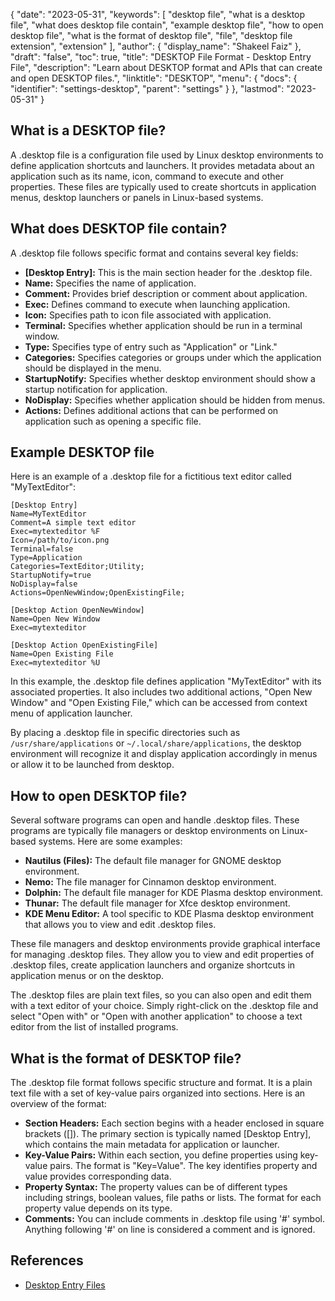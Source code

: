 {
  "date": "2023-05-31",
  "keywords": [
    "desktop file",
    "what is a desktop file",
    "what does desktop file contain",
    "example desktop file",
    "how to open desktop file",
    "what is the format of desktop file",
    "file",
    "desktop file extension",
    "extension"
  ],
  "author": {
    "display_name": "Shakeel Faiz"
  },
  "draft": "false",
  "toc": true,
  "title": "DESKTOP File Format - Desktop Entry File",
  "description": "Learn about DESKTOP format and APIs that can create and open DESKTOP files.",
  "linktitle": "DESKTOP",
  "menu": {
    "docs": {
      "identifier": "settings-desktop",
      "parent": "settings"
    }
  },
  "lastmod": "2023-05-31"
}

## What is a DESKTOP file?

A .desktop file is a configuration file used by Linux desktop environments to define application shortcuts and launchers. It provides metadata about an application such as its name, icon, command to execute and other properties. These files are typically used to create shortcuts in application menus, desktop launchers or panels in Linux-based systems.

## What does DESKTOP file contain?

A .desktop file follows specific format and contains several key fields:

- **[Desktop Entry]:** This is the main section header for the .desktop file.
- **Name:** Specifies the name of application.
- **Comment:** Provides brief description or comment about application.
- **Exec:** Defines command to execute when launching application.
- **Icon:** Specifies path to icon file associated with application.
- **Terminal:** Specifies whether application should be run in a terminal window.
- **Type:** Specifies type of entry such as "Application" or "Link."
- **Categories:** Specifies categories or groups under which the application should be displayed in the menu.
- **StartupNotify:** Specifies whether desktop environment should show a startup notification for application.
- **NoDisplay:** Specifies whether application should be hidden from menus.
- **Actions:** Defines additional actions that can be performed on application such as opening a specific file.

## Example DESKTOP file

Here is an example of a .desktop file for a fictitious text editor called "MyTextEditor":

```
[Desktop Entry]
Name=MyTextEditor
Comment=A simple text editor
Exec=mytexteditor %F
Icon=/path/to/icon.png
Terminal=false
Type=Application
Categories=TextEditor;Utility;
StartupNotify=true
NoDisplay=false
Actions=OpenNewWindow;OpenExistingFile;

[Desktop Action OpenNewWindow]
Name=Open New Window
Exec=mytexteditor

[Desktop Action OpenExistingFile]
Name=Open Existing File
Exec=mytexteditor %U
```

In this example, the .desktop file defines application "MyTextEditor" with its associated properties. It also includes two additional actions, "Open New Window" and "Open Existing File," which can be accessed from context menu of application launcher.

By placing a .desktop file in specific directories such as `/usr/share/applications` or `~/.local/share/applications`, the desktop environment will recognize it and display application accordingly in menus or allow it to be launched from desktop.

## How to open DESKTOP file?

Several software programs can open and handle .desktop files. These programs are typically file managers or desktop environments on Linux-based systems. Here are some examples:

- **Nautilus (Files):** The default file manager for GNOME desktop environment.
- **Nemo:** The file manager for Cinnamon desktop environment.
- **Dolphin:** The default file manager for KDE Plasma desktop environment.
- **Thunar:** The default file manager for Xfce desktop environment.
- **KDE Menu Editor:** A tool specific to KDE Plasma desktop environment that allows you to view and edit .desktop files.

These file managers and desktop environments provide graphical interface for managing .desktop files. They allow you to view and edit properties of .desktop files, create application launchers and organize shortcuts in application menus or on the desktop.

The .desktop files are plain text files, so you can also open and edit them with a text editor of your choice. Simply right-click on the .desktop file and select "Open with" or "Open with another application" to choose a text editor from the list of installed programs.

## What is the format of DESKTOP file?

The .desktop file format follows specific structure and format. It is a plain text file with a set of key-value pairs organized into sections. Here is an overview of the format:

- **Section Headers:** Each section begins with a header enclosed in square brackets ([]). The primary section is typically named [Desktop Entry], which contains the main metadata for application or launcher.
- **Key-Value Pairs:** Within each section, you define properties using key-value pairs. The format is "Key=Value". The key identifies property and value provides corresponding data.
- **Property Syntax:** The property values can be of different types including strings, boolean values, file paths or lists. The format for each property value depends on its type.
- **Comments:** You can include comments in .desktop file using '#' symbol. Anything following '#' on line is considered a comment and is ignored.

## References
* [Desktop Entry Files](https://www.baeldung.com/linux/desktop-entry-files)
